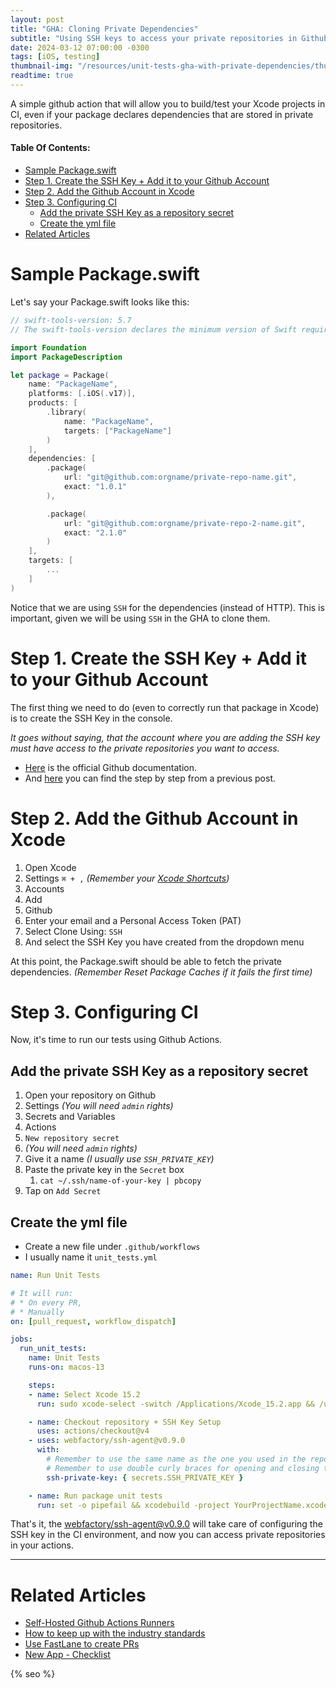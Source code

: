```yaml
---
layout: post
title: "GHA: Cloning Private Dependencies"
subtitle: "Using SSH keys to access your private repositories in Github Actions"
date: 2024-03-12 07:00:00 -0300
tags: [iOS, testing]
thumbnail-img: "/resources/unit-tests-gha-with-private-dependencies/thumbnail.jpeg"
readtime: true
---
```


A simple github action that will allow you to build/test your Xcode projects in CI, even if your package declares dependencies that are stored in private repositories.

#### Table Of Contents:
- [Sample Package.swift](#sample-packageswift)
- [Step 1. Create the SSH Key + Add it to your Github Account](#step-1-create-the-ssh-key--add-it-to-your-github-account)
- [Step 2. Add the Github Account in Xcode](#step-2-add-the-github-account-in-xcode)
- [Step 3. Configuring CI](#step-3-configuring-ci)
  - [Add the private SSH Key as a repository secret](#add-the-private-ssh-key-as-a-repository-secret)
  - [Create the yml file](#create-the-yml-file)
- [Related Articles](#related-articles)

# Sample Package.swift

Let's say your Package.swift looks like this:

```swift
// swift-tools-version: 5.7
// The swift-tools-version declares the minimum version of Swift required to build this package.

import Foundation
import PackageDescription

let package = Package(
    name: "PackageName",
    platforms: [.iOS(.v17)],
    products: [
        .library(
            name: "PackageName",
            targets: ["PackageName"]
        )
    ],
    dependencies: [
        .package(
            url: "git@github.com:orgname/private-repo-name.git",
            exact: "1.0.1"
        ),

        .package(
            url: "git@github.com:orgname/private-repo-2-name.git",
            exact: "2.1.0"
        )
    ],
    targets: [
        ...
    ]
)
```

Notice that we are using `SSH` for the dependencies (instead of HTTP). This is important, given we will be using `SSH` in the GHA to clone them.

# Step 1. Create the SSH Key + Add it to your Github Account

The first thing we need to do (even to correctly run that package in Xcode) is to create the SSH Key in the console. 

_It goes without saying, that the account where you are adding the SSH key must have access to the private repositories you want to access._

* [Here](https://docs.github.com/en/authentication/connecting-to-github-with-ssh/generating-a-new-ssh-key-and-adding-it-to-the-ssh-agent) is the official Github documentation.
* And [here](/2023-03-18-configuring-a-new-mac/#ssh-keys) you can find the step by step from a previous post.

# Step 2. Add the Github Account in Xcode

1. Open Xcode
2. Settings `⌘ + ,` _(Remember your [Xcode Shortcuts](/2023-03-14-my-xcode-setup-and-shortcuts#shortcuts))_
3. Accounts
4. Add
5. Github
6. Enter your email and a Personal Access Token (PAT)
7. Select Clone Using: `SSH`
8. And select the SSH Key you have created from the dropdown menu

At this point, the Package.swift should be able to fetch the private dependencies. _(Remember Reset Package Caches if it fails the first time)_

# Step 3. Configuring CI

Now, it's time to run our tests using Github Actions.

## Add the private SSH Key as a repository secret

1. Open your repository on Github
2. Settings _(You will need `admin` rights)_
3. Secrets and Variables
4. Actions
5. `New repository secret`
6. _(You will need `admin` rights)_
7. Give it a name _(I usually use `SSH_PRIVATE_KEY`)_
8. Paste the private key in the `Secret` box
   1. `cat ~/.ssh/name-of-your-key | pbcopy`
9.  Tap on `Add Secret`

## Create the yml file

* Create a new file under `.github/workflows`
* I usually name it `unit_tests.yml`

```yml
name: Run Unit Tests

# It will run:
# * On every PR,
# * Manually
on: [pull_request, workflow_dispatch]

jobs:
  run_unit_tests:
    name: Unit Tests
    runs-on: macos-13

    steps:
    - name: Select Xcode 15.2
      run: sudo xcode-select -switch /Applications/Xcode_15.2.app && /usr/bin/xcodebuild -version

    - name: Checkout repository + SSH Key Setup
      uses: actions/checkout@v4
    - uses: webfactory/ssh-agent@v0.9.0
      with:
        # Remember to use the same name as the one you used in the repository secret step.
        # Remember to use double curly braces for opening and closing the secrets.
        ssh-private-key: { secrets.SSH_PRIVATE_KEY }

    - name: Run package unit tests
      run: set -o pipefail && xcodebuild -project YourProjectName.xcodeproj -scheme "YourScheme" -sdk iphonesimulator -destination 'platform=iOS Simulator,name=iPhone 15 Pro,OS=17.2' test | xcpretty --color
```

That's it, the [webfactory/ssh-agent@v0.9.0](https://github.com/marketplace/actions/webfactory-ssh-agent) will take care of configuring the SSH key in the CI environment, and now you can access private repositories in your actions.

---

# Related Articles

* [Self-Hosted Github Actions Runners](/2023-09-03-self-hosted-gha-runners/)
* [How to keep up with the industry standards](/2023-04-04-industry-standards/)
* [Use FastLane to create PRs](/2023-08-12-use-fastlane-to-create-prs/)
* [New App - Checklist](/2022-12-24-new-app-checklist/)


<!-- Do not remove - SEO meta tags -->
{% seo %}